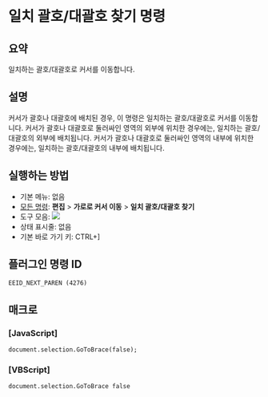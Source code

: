 # 일치 괄호/대괄호 찾기 명령

## 요약

일치하는 괄호/대괄호로 커서를 이동합니다.

## 설명

커서가 괄호나 대괄호에 배치된 경우, 이 명령은 일치하는 괄호/대괄호로 커서를 이동합니다.
커서가 괄호나 대괄호로 둘러싸인 영역의 외부에 위치한 경우에는, 일치하는 괄호/대괄호의 외부에 배치됩니다.
커서가 괄호나 대괄호로 둘러싸인 영역의 내부에 위치한 경우에는, 일치하는 괄호/대괄호의 내부에 배치됩니다.

## 실행하는 방법

- 기본 메뉴: 없음
- [모든 명령](../tools/all_commands): **편집** \> **가로로 커서 이동** \> **일치 괄호/대괄호 찾기**
- 도구 모음: ![](../../images/nextparen..png)
- 상태 표시줄: 없음
- 기본 바로 가기 키: CTRL+\]

## 플러그인 명령 ID

```
EEID_NEXT_PAREN (4276)
```

## 매크로

### \[JavaScript\]

```
document.selection.GoToBrace(false);
```

### \[VBScript\]

```
document.selection.GoToBrace false
```
